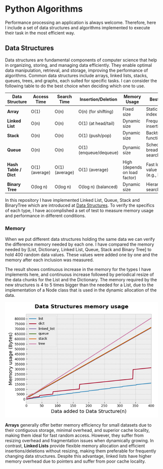 # Python Algorithms

Performance processing an application is always welcome.
Therefore, here I include a set of data structures and algorithms implemented to 
execute their task in the most efficient way.

## Data Structures
Data structures are fundamental components of computer science that help in organizing,
storing, and managing data efficiently. 
They enable optimal data manipulation, retrieval, and storage, improving the performance of algorithms. 
Common data structures include arrays, linked lists, stacks, queues, trees, 
and graphs, each suited for specific tasks. 
I can consider the following table to do the best choice when deciding which one to use.

| **Data Structure**    | **Access Time** | **Search Time** | **Insertion/Deletion** | **Memory Usage** | **Best Use Cases** |
|-----------------------|----------------|-----------------|------------------------|------------------|---------------------|
| **Array**            | O(1)            | O(n)            | O(n) (for shifting)    | Fixed size       | Static data, fast index access |
| **Linked List**      | O(n)            | O(n)            | O(1) (at head/tail)    | Dynamic size     | Frequent insertions/deletions |
| **Stack**           | O(n)            | O(n)            | O(1) (push/pop)        | Dynamic size     | Backtracking, function calls |
| **Queue**           | O(n)            | O(n)            | O(1) (enqueue/dequeue) | Dynamic size     | Scheduling, breadth-first search |
| **Hash Table / Dict** | O(1) (average) | O(1) (average)  | O(1) (average)        | High (depends on load factor) | Fast lookups, key-value mapping (e.g., Python `dict`) |
| **Binary Tree**      | O(log n)        | O(log n)        | O(log n) (balanced)   | Dynamic size     | Hierarchical data, search trees |

In this repository I have implemented Linked List, Queue, Stack and BinaryTree which are introduced at
[Data Structures](src/data_structures). To verify the specifics of each type, I have accomplished a set of 
test to measure memory usage and performance in different conditions.

### Memory
When we put different data structures holding the same data we can verify the difference memory needed
by each one. I have compared the memory needed by [List, Dictionary, Linked List, Queue, Stack and Binary Tree]
to hold 400 random data values. These values were added one by one and the memory after each inclusion
was measured.

The result shows continuous increase in the memory for the types I have implements here, and continuous increase
followed by periodical resize of the data chunks for the List and the Dictionary. The memory required by 
the new structures is 4 to 5 times bigger than the needed for a List, due to the implementation of a Node
class that is used in the dynamic allocation of the data.

<p align="center">
 <img alt="Comparison of memory usage of data structures" src="src/outputs/memory_usage.png" width="600">
</p>

**Arrays** generally offer better memory efficiency for small datasets due to their contiguous storage, 
minimal overhead, and superior cache locality, making them ideal for fast random access. However, 
they suffer from resizing overhead and fragmentation issues when dynamically growing. 
In contrast, **Linked Lists** provide flexible memory allocation and efficient insertions/deletions without 
resizing, making them preferable for frequently changing data structures. Despite this advantage, 
linked lists have higher memory overhead due to pointers and suffer from poor cache locality.